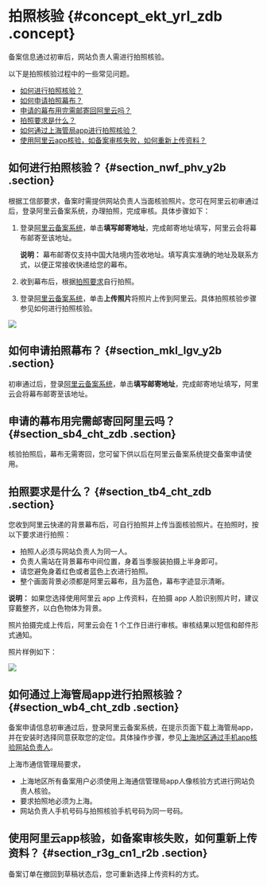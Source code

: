 # 拍照核验 {#concept_ekt_yrl_zdb .concept}

备案信息通过初审后，网站负责人需进行拍照核验。

以下是拍照核验过程中的一些常见问题。

-   [如何进行拍照核验？](#section_nwf_phv_y2b)
-   [如何申请拍照幕布？](#section_mkl_lgv_y2b)
-   [申请的幕布用完需邮寄回阿里云吗？](#section_sb4_cht_zdb)
-   [拍照要求是什么？](#section_tb4_cht_zdb)
-   [如何通过上海管局app进行拍照核验？](#section_wb4_cht_zdb)
-   [使用阿里云app核验，如备案审核失败，如何重新上传资料？](#section_r3g_cn1_r2b)

## 如何进行拍照核验？ {#section_nwf_phv_y2b .section}

根据工信部要求，备案时需提供网站负责人当面核验照片。您可在阿里云初审通过后，登录阿里云备案系统，办理拍照，完成审核。具体步骤如下：

1.  登录[阿里云备案系统](https://beian.aliyun.com/)，单击**填写邮寄地址**，完成邮寄地址填写，阿里云会将幕布邮寄至该地址。

    **说明：** 幕布邮寄仅支持中国大陆境内签收地址。填写真实准确的地址及联系方式，以便正常接收快递给您的幕布。

2.  收到幕布后，根据[拍照要求](#section_tb4_cht_zdb)自行拍照。
3.  登录[阿里云备案系统](https://beian.aliyun.com/)，单击**上传照片**将照片上传到阿里云。具体拍照核验步骤参见如何进行拍照核验。

![](http://static-aliyun-doc.oss-cn-hangzhou.aliyuncs.com/assets/img/14219/15355136049331_zh-CN.png)

## 如何申请拍照幕布？ {#section_mkl_lgv_y2b .section}

初审通过后，登录[阿里云备案系统](https://beian.aliyun.com/)，单击**填写邮寄地址**，完成邮寄地址填写，阿里云会将幕布邮寄至该地址。

## 申请的幕布用完需邮寄回阿里云吗？ {#section_sb4_cht_zdb .section}

核验拍照后，幕布无需寄回，您可留下供以后在阿里云备案系统提交备案申请使用。

## 拍照要求是什么？ {#section_tb4_cht_zdb .section}

您收到阿里云快递的背景幕布后，可自行拍照并上传当面核验照片。在拍照时，按以下要求进行拍照：

-   拍照人必须与网站负责人为同一人。
-   负责人需站在背景幕布中间位置，身着当季服装拍摄上半身即可。
-   请您避免身着红色或者蓝色上衣进行拍照。
-   整个画面背景必须都是阿里云幕布，且为蓝色，幕布字迹显示清晰。

**说明：** 如果您选择使用阿里云 app 上传资料，在拍摄 app 人脸识别照片时，建议穿戴整齐，以白色物体为背景。

照片拍摄完成上传后，阿里云会在 1 个工作日进行审核。审核结果以短信和邮件形式通知。

照片样例如下：

![](http://static-aliyun-doc.oss-cn-hangzhou.aliyuncs.com/assets/img/14219/15355136055500_zh-CN.png)

## 如何通过上海管局app进行拍照核验？ {#section_wb4_cht_zdb .section}

备案申请信息初审通过后，登录阿里云备案系统，在提示页面下载上海管局app，并在安装时选择同意获取您的定位。具体操作步骤，参见[上海地区通过手机app核验网站负责人](../../../../intl.zh-CN/备案流程/上海地区通过手机app核验网站负责人.md#)。

上海市通信管理局要求，

-   上海地区所有备案用户必须使用上海通信管理局app人像核验方式进行网站负责人核验。
-   要求拍照地必须为上海。
-   网站负责人手机号码与拍照核验手机号码为同一号码。

## 使用阿里云app核验，如备案审核失败，如何重新上传资料？ {#section_r3g_cn1_r2b .section}

备案订单在撤回到草稿状态后，您可重新选择上传资料的方式。

